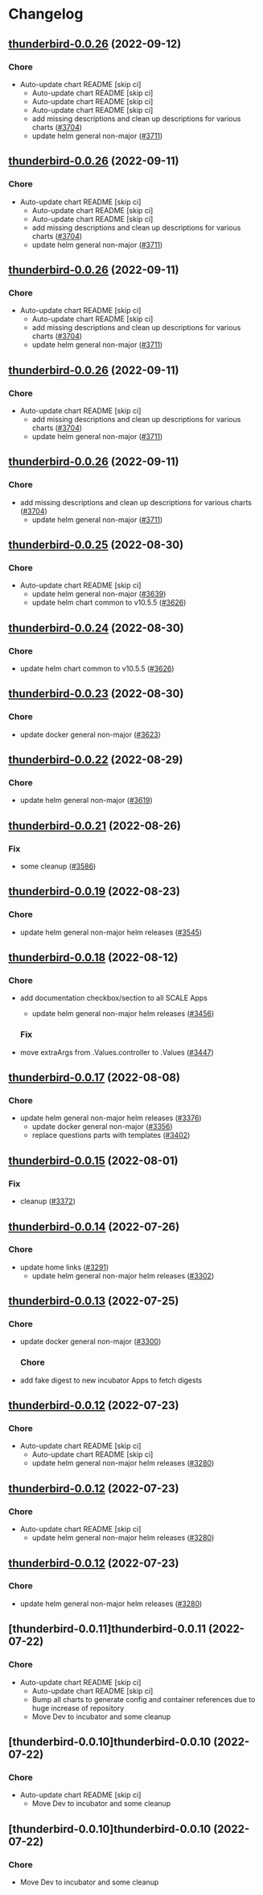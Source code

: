 # Changelog



## [thunderbird-0.0.26](https://github.com/truecharts/charts/compare/thunderbird-0.0.25...thunderbird-0.0.26) (2022-09-12)

### Chore

- Auto-update chart README [skip ci]
  - Auto-update chart README [skip ci]
  - Auto-update chart README [skip ci]
  - Auto-update chart README [skip ci]
  - add missing descriptions and clean up descriptions for various charts ([#3704](https://github.com/truecharts/charts/issues/3704))
  - update helm general non-major ([#3711](https://github.com/truecharts/charts/issues/3711))




## [thunderbird-0.0.26](https://github.com/truecharts/charts/compare/thunderbird-0.0.25...thunderbird-0.0.26) (2022-09-11)

### Chore

- Auto-update chart README [skip ci]
  - Auto-update chart README [skip ci]
  - Auto-update chart README [skip ci]
  - add missing descriptions and clean up descriptions for various charts ([#3704](https://github.com/truecharts/charts/issues/3704))
  - update helm general non-major ([#3711](https://github.com/truecharts/charts/issues/3711))




## [thunderbird-0.0.26](https://github.com/truecharts/charts/compare/thunderbird-0.0.25...thunderbird-0.0.26) (2022-09-11)

### Chore

- Auto-update chart README [skip ci]
  - Auto-update chart README [skip ci]
  - add missing descriptions and clean up descriptions for various charts ([#3704](https://github.com/truecharts/charts/issues/3704))
  - update helm general non-major ([#3711](https://github.com/truecharts/charts/issues/3711))




## [thunderbird-0.0.26](https://github.com/truecharts/charts/compare/thunderbird-0.0.25...thunderbird-0.0.26) (2022-09-11)

### Chore

- Auto-update chart README [skip ci]
  - add missing descriptions and clean up descriptions for various charts ([#3704](https://github.com/truecharts/charts/issues/3704))
  - update helm general non-major ([#3711](https://github.com/truecharts/charts/issues/3711))




## [thunderbird-0.0.26](https://github.com/truecharts/charts/compare/thunderbird-0.0.25...thunderbird-0.0.26) (2022-09-11)

### Chore

- add missing descriptions and clean up descriptions for various charts ([#3704](https://github.com/truecharts/charts/issues/3704))
  - update helm general non-major ([#3711](https://github.com/truecharts/charts/issues/3711))




## [thunderbird-0.0.25](https://github.com/truecharts/charts/compare/thunderbird-0.0.23...thunderbird-0.0.25) (2022-08-30)

### Chore

- Auto-update chart README [skip ci]
  - update helm general non-major ([#3639](https://github.com/truecharts/charts/issues/3639))
  - update helm chart common to v10.5.5 ([#3626](https://github.com/truecharts/charts/issues/3626))




## [thunderbird-0.0.24](https://github.com/truecharts/charts/compare/thunderbird-0.0.23...thunderbird-0.0.24) (2022-08-30)

### Chore

- update helm chart common to v10.5.5 ([#3626](https://github.com/truecharts/charts/issues/3626))




## [thunderbird-0.0.23](https://github.com/truecharts/charts/compare/thunderbird-0.0.22...thunderbird-0.0.23) (2022-08-30)

### Chore

- update docker general non-major ([#3623](https://github.com/truecharts/charts/issues/3623))




## [thunderbird-0.0.22](https://github.com/truecharts/charts/compare/thunderbird-0.0.21...thunderbird-0.0.22) (2022-08-29)

### Chore

- update helm general non-major ([#3619](https://github.com/truecharts/charts/issues/3619))




## [thunderbird-0.0.21](https://github.com/truecharts/charts/compare/thunderbird-0.0.19...thunderbird-0.0.21) (2022-08-26)

### Fix

- some cleanup ([#3586](https://github.com/truecharts/charts/issues/3586))




## [thunderbird-0.0.19](https://github.com/truecharts/charts/compare/thunderbird-0.0.18...thunderbird-0.0.19) (2022-08-23)

### Chore

- update helm general non-major helm releases ([#3545](https://github.com/truecharts/charts/issues/3545))




## [thunderbird-0.0.18](https://github.com/truecharts/charts/compare/thunderbird-0.0.17...thunderbird-0.0.18) (2022-08-12)

### Chore

- add documentation checkbox/section to all SCALE Apps
  - update helm general non-major helm releases ([#3456](https://github.com/truecharts/charts/issues/3456))

  ### Fix

- move extraArgs from .Values.controller to .Values ([#3447](https://github.com/truecharts/charts/issues/3447))




## [thunderbird-0.0.17](https://github.com/truecharts/charts/compare/thunderbird-0.0.15...thunderbird-0.0.17) (2022-08-08)

### Chore

- update helm general non-major helm releases ([#3376](https://github.com/truecharts/charts/issues/3376))
  - update docker general non-major ([#3356](https://github.com/truecharts/charts/issues/3356))
  - replace questions parts with templates ([#3402](https://github.com/truecharts/charts/issues/3402))




## [thunderbird-0.0.15](https://github.com/truecharts/apps/compare/thunderbird-0.0.14...thunderbird-0.0.15) (2022-08-01)

### Fix

- cleanup ([#3372](https://github.com/truecharts/apps/issues/3372))




## [thunderbird-0.0.14](https://github.com/truecharts/apps/compare/thunderbird-0.0.13...thunderbird-0.0.14) (2022-07-26)

### Chore

- update home links ([#3291](https://github.com/truecharts/apps/issues/3291))
  - update helm general non-major helm releases ([#3302](https://github.com/truecharts/apps/issues/3302))




## [thunderbird-0.0.13](https://github.com/truecharts/apps/compare/thunderbird-0.0.12...thunderbird-0.0.13) (2022-07-25)

### Chore

- update docker general non-major ([#3300](https://github.com/truecharts/apps/issues/3300))

  ### Chore

- add fake digest to new incubator Apps to fetch digests




## [thunderbird-0.0.12](https://github.com/truecharts/apps/compare/thunderbird-0.0.11...thunderbird-0.0.12) (2022-07-23)

### Chore

- Auto-update chart README [skip ci]
  - Auto-update chart README [skip ci]
  - update helm general non-major helm releases ([#3280](https://github.com/truecharts/apps/issues/3280))




## [thunderbird-0.0.12](https://github.com/truecharts/apps/compare/thunderbird-0.0.11...thunderbird-0.0.12) (2022-07-23)

### Chore

- Auto-update chart README [skip ci]
  - update helm general non-major helm releases ([#3280](https://github.com/truecharts/apps/issues/3280))




## [thunderbird-0.0.12](https://github.com/truecharts/apps/compare/thunderbird-0.0.11...thunderbird-0.0.12) (2022-07-23)

### Chore

- update helm general non-major helm releases ([#3280](https://github.com/truecharts/apps/issues/3280))




## [thunderbird-0.0.11]thunderbird-0.0.11 (2022-07-22)

### Chore

- Auto-update chart README [skip ci]
  - Auto-update chart README [skip ci]
  - Bump all charts to generate config and container references due to huge increase of repository
  - Move Dev to incubator and some cleanup




## [thunderbird-0.0.10]thunderbird-0.0.10 (2022-07-22)

### Chore

- Auto-update chart README [skip ci]
  - Move Dev to incubator and some cleanup




## [thunderbird-0.0.10]thunderbird-0.0.10 (2022-07-22)

### Chore

- Move Dev to incubator and some cleanup
